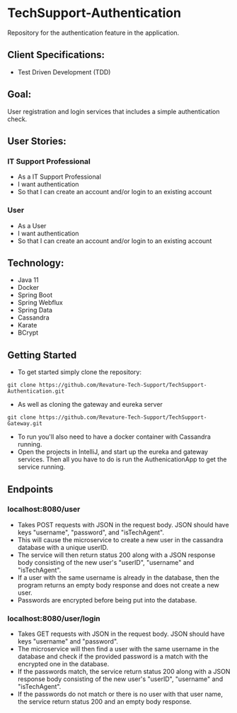 # TechSupport-Authentication
Repository for the authentication feature in the application.


## Client Specifications:
- Test Driven Development (TDD)


## Goal:
User registration and login services that includes a simple authentication check.


## User Stories:
### IT Support Professional
- As a IT Support Professional
- I want authentication
- So that I can create an account and/or login to an existing account

### User
- As a User
- I want authentication
- So that I can create an account and/or login to an existing account


## Technology:
- Java 11
- Docker
- Spring Boot
- Spring Webflux
- Spring Data
- Cassandra
- Karate
- BCrypt


## Getting Started
- To get started simply clone the repository:

`git clone https://github.com/Revature-Tech-Support/TechSupport-Authentication.git`

- As well as cloning the gateway and eureka server

`git clone https://github.com/Revature-Tech-Support/TechSupport-Gateway.git`

- To run you'll also need to have a docker container with Cassandra running.
- Open the projects in IntelliJ, and start up the eureka and gateway services. Then all you have to do is run the AuthenicationApp to get the service running.


## Endpoints
### localhost:8080/user
- Takes POST requests with JSON in the request body. JSON should have keys "username", "password", and "isTechAgent". 
- This will cause the microservice to create a new user in the cassandra database with a unique userID. 
- The service will then return status 200 along with a JSON response body consisting of the new user's "userID", "username" and "isTechAgent". 
- If a user with the same username is already in the database, then the program returns an empty body response and does not create a new user. 
- Passwords are encrypted before being put into the database.

### localhost:8080/user/login
- Takes GET requests with JSON in the request body. JSON should have keys "username" and "password". 
- The microservice will then find a user with the same username in the database and check if the provided password is a match with the encrypted one in the database.
- If the passwords match, the service return status 200 along with a JSON response body consisting of the new user's "userID", "username" and "isTechAgent".
- If the passwords do not match or there is no user with that user name, the service return status 200 and an empty body response.
